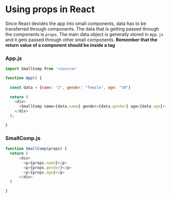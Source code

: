 # Using props in React
Since React devides the app into small components, data has to be transferred through components. 
The data that is getting passed through the components is `props`.
The main data object is generally stored in `App.js` and it gets passed through other small components. 
**Remember that the return value of a component should be inside a tag**

### App.js
```js
import SmallComp from '<source>'

function App() {
  
  const data = {name: "J", gender: "female", age: "30"}
  
  return (
    <div>
      <SmallComp name={data.name} gender={data.gender} age={data.age}/>
    </div>
  );

}
```

### SmallComp.js
```js
function SmallComp(props) {
  return (
      <div>
        <p>{props.name}</p>
        <p>{props.gender}</p>
        <p>{props.age}</p>
      </div>
  )

}

```
